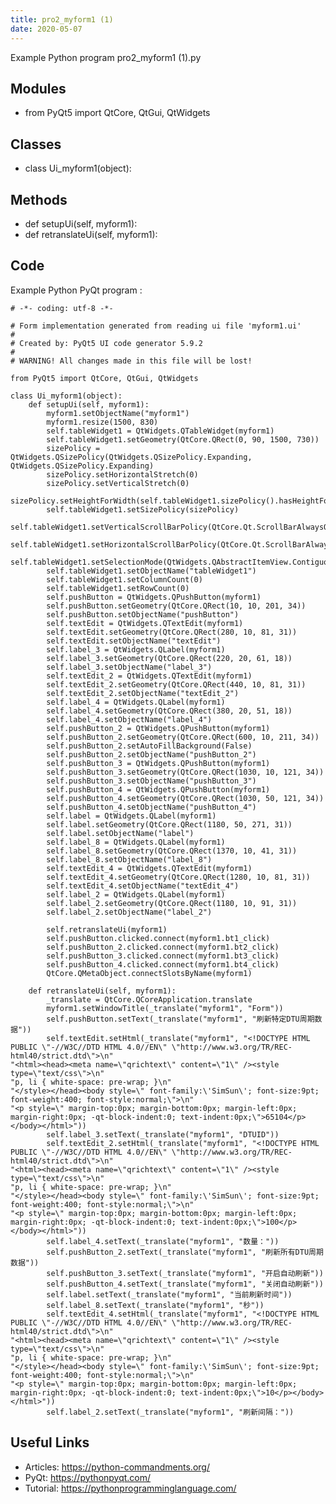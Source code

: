 ```yaml
---
title: pro2_myform1 (1)
date: 2020-05-07
---
```

Example Python program pro2_myform1 (1).py

## Modules

* from PyQt5 import QtCore, QtGui, QtWidgets

## Classes

* class Ui_myform1(object):

## Methods

* def setupUi(self, myform1):
* def retranslateUi(self, myform1):

## Code

Example Python PyQt program :

    # -*- coding: utf-8 -*-
    
    # Form implementation generated from reading ui file 'myform1.ui'
    #
    # Created by: PyQt5 UI code generator 5.9.2
    #
    # WARNING! All changes made in this file will be lost!
    
    from PyQt5 import QtCore, QtGui, QtWidgets
    
    class Ui_myform1(object):
        def setupUi(self, myform1):
            myform1.setObjectName("myform1")
            myform1.resize(1500, 830)
            self.tableWidget1 = QtWidgets.QTableWidget(myform1)
            self.tableWidget1.setGeometry(QtCore.QRect(0, 90, 1500, 730))
            sizePolicy = QtWidgets.QSizePolicy(QtWidgets.QSizePolicy.Expanding, QtWidgets.QSizePolicy.Expanding)
            sizePolicy.setHorizontalStretch(0)
            sizePolicy.setVerticalStretch(0)
            sizePolicy.setHeightForWidth(self.tableWidget1.sizePolicy().hasHeightForWidth())
            self.tableWidget1.setSizePolicy(sizePolicy)
            self.tableWidget1.setVerticalScrollBarPolicy(QtCore.Qt.ScrollBarAlwaysOn)
            self.tableWidget1.setHorizontalScrollBarPolicy(QtCore.Qt.ScrollBarAlwaysOn)
            self.tableWidget1.setSelectionMode(QtWidgets.QAbstractItemView.ContiguousSelection)
            self.tableWidget1.setObjectName("tableWidget1")
            self.tableWidget1.setColumnCount(0)
            self.tableWidget1.setRowCount(0)
            self.pushButton = QtWidgets.QPushButton(myform1)
            self.pushButton.setGeometry(QtCore.QRect(10, 10, 201, 34))
            self.pushButton.setObjectName("pushButton")
            self.textEdit = QtWidgets.QTextEdit(myform1)
            self.textEdit.setGeometry(QtCore.QRect(280, 10, 81, 31))
            self.textEdit.setObjectName("textEdit")
            self.label_3 = QtWidgets.QLabel(myform1)
            self.label_3.setGeometry(QtCore.QRect(220, 20, 61, 18))
            self.label_3.setObjectName("label_3")
            self.textEdit_2 = QtWidgets.QTextEdit(myform1)
            self.textEdit_2.setGeometry(QtCore.QRect(440, 10, 81, 31))
            self.textEdit_2.setObjectName("textEdit_2")
            self.label_4 = QtWidgets.QLabel(myform1)
            self.label_4.setGeometry(QtCore.QRect(380, 20, 51, 18))
            self.label_4.setObjectName("label_4")
            self.pushButton_2 = QtWidgets.QPushButton(myform1)
            self.pushButton_2.setGeometry(QtCore.QRect(600, 10, 211, 34))
            self.pushButton_2.setAutoFillBackground(False)
            self.pushButton_2.setObjectName("pushButton_2")
            self.pushButton_3 = QtWidgets.QPushButton(myform1)
            self.pushButton_3.setGeometry(QtCore.QRect(1030, 10, 121, 34))
            self.pushButton_3.setObjectName("pushButton_3")
            self.pushButton_4 = QtWidgets.QPushButton(myform1)
            self.pushButton_4.setGeometry(QtCore.QRect(1030, 50, 121, 34))
            self.pushButton_4.setObjectName("pushButton_4")
            self.label = QtWidgets.QLabel(myform1)
            self.label.setGeometry(QtCore.QRect(1180, 50, 271, 31))
            self.label.setObjectName("label")
            self.label_8 = QtWidgets.QLabel(myform1)
            self.label_8.setGeometry(QtCore.QRect(1370, 10, 41, 31))
            self.label_8.setObjectName("label_8")
            self.textEdit_4 = QtWidgets.QTextEdit(myform1)
            self.textEdit_4.setGeometry(QtCore.QRect(1280, 10, 81, 31))
            self.textEdit_4.setObjectName("textEdit_4")
            self.label_2 = QtWidgets.QLabel(myform1)
            self.label_2.setGeometry(QtCore.QRect(1180, 10, 91, 31))
            self.label_2.setObjectName("label_2")
    
            self.retranslateUi(myform1)
            self.pushButton.clicked.connect(myform1.bt1_click)
            self.pushButton_2.clicked.connect(myform1.bt2_click)
            self.pushButton_3.clicked.connect(myform1.bt3_click)
            self.pushButton_4.clicked.connect(myform1.bt4_click)
            QtCore.QMetaObject.connectSlotsByName(myform1)
    
        def retranslateUi(self, myform1):
            _translate = QtCore.QCoreApplication.translate
            myform1.setWindowTitle(_translate("myform1", "Form"))
            self.pushButton.setText(_translate("myform1", "刷新特定DTU周期数据"))
            self.textEdit.setHtml(_translate("myform1", "<!DOCTYPE HTML PUBLIC \"-//W3C//DTD HTML 4.0//EN\" \"http://www.w3.org/TR/REC-html40/strict.dtd\">\n"
    "<html><head><meta name=\"qrichtext\" content=\"1\" /><style type=\"text/css\">\n"
    "p, li { white-space: pre-wrap; }\n"
    "</style></head><body style=\" font-family:\'SimSun\'; font-size:9pt; font-weight:400; font-style:normal;\">\n"
    "<p style=\" margin-top:0px; margin-bottom:0px; margin-left:0px; margin-right:0px; -qt-block-indent:0; text-indent:0px;\">65104</p></body></html>"))
            self.label_3.setText(_translate("myform1", "DTUID"))
            self.textEdit_2.setHtml(_translate("myform1", "<!DOCTYPE HTML PUBLIC \"-//W3C//DTD HTML 4.0//EN\" \"http://www.w3.org/TR/REC-html40/strict.dtd\">\n"
    "<html><head><meta name=\"qrichtext\" content=\"1\" /><style type=\"text/css\">\n"
    "p, li { white-space: pre-wrap; }\n"
    "</style></head><body style=\" font-family:\'SimSun\'; font-size:9pt; font-weight:400; font-style:normal;\">\n"
    "<p style=\" margin-top:0px; margin-bottom:0px; margin-left:0px; margin-right:0px; -qt-block-indent:0; text-indent:0px;\">100</p></body></html>"))
            self.label_4.setText(_translate("myform1", "数量："))
            self.pushButton_2.setText(_translate("myform1", "刷新所有DTU周期数据"))
            self.pushButton_3.setText(_translate("myform1", "开启自动刷新"))
            self.pushButton_4.setText(_translate("myform1", "关闭自动刷新"))
            self.label.setText(_translate("myform1", "当前刷新时间"))
            self.label_8.setText(_translate("myform1", "秒"))
            self.textEdit_4.setHtml(_translate("myform1", "<!DOCTYPE HTML PUBLIC \"-//W3C//DTD HTML 4.0//EN\" \"http://www.w3.org/TR/REC-html40/strict.dtd\">\n"
    "<html><head><meta name=\"qrichtext\" content=\"1\" /><style type=\"text/css\">\n"
    "p, li { white-space: pre-wrap; }\n"
    "</style></head><body style=\" font-family:\'SimSun\'; font-size:9pt; font-weight:400; font-style:normal;\">\n"
    "<p style=\" margin-top:0px; margin-bottom:0px; margin-left:0px; margin-right:0px; -qt-block-indent:0; text-indent:0px;\">10</p></body></html>"))
            self.label_2.setText(_translate("myform1", "刷新间隔："))
    
    

## Useful Links

- Articles: https://python-commandments.org/
- PyQt: https://pythonpyqt.com/
- Tutorial: https://pythonprogramminglanguage.com/
